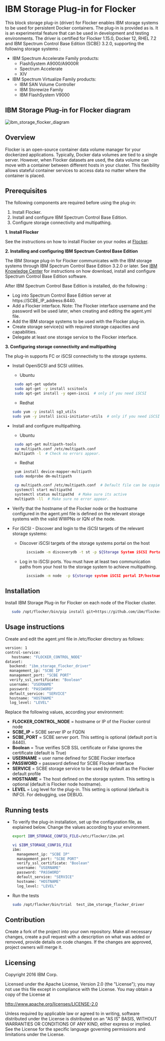 IBM Storage Plug-in for Flocker
======================
This block storage plug-in (driver) for Flocker enables IBM storage systems to be used for persistent Docker containers.
The plug-in is provided as is. It is an experimental feature that can be used in development and testing environments.
The driver is certified for Flocker 1.15.0, Docker 12, RHEL 7.2 and IBM Spectrum Control Base Edition (SCBE) 3.2.0, supporting the following storage systems :
- IBM Spectrum Accelerate Family products:
   - FlashSystem A9000/A9000R
   - Spectrum Accelerate
   - XIV
- IBM Spectrum Virtualize Family products:
   - IBM SAN Volume Controller
   - IBM Storewize Family
   - IBM FlashSystem V9000

## IBM Storage Plug-in for Flocker diagram
![ibm_storage_flocker_diagram](ibm_storage_flocker_diagram.jpg)

## Overview

Flocker is an open-source container data volume manager for your dockerized applications.
Typically, Docker data volumes are tied to a single server. However, when Flocker datasets are used, the data volume can move with a container between different hosts in your cluster. This flexibility allows stateful container services to access data no matter where the container is placed.

## Prerequisites
The following components are required before using the plug-in:

1. Install Flocker.
2. Install and configure IBM Spectrum Control Base Edition.
3. Configure storage connectivity and multipathing.

**1. Install Flocker**

See the instructions on how to install Flocker on your nodes at [Flocker](https://flocker.readthedocs.io/en/latest/).

**2. Installing and configuring IBM Spectrum Control Base Edition**

The IBM Storage plug-in for Flocker communicates with the IBM storage systems through IBM Spectrum Control Base Edition 3.2.0 or later.
See [IBM Knowledge Center](http://www.ibm.com/support/knowledgecenter/STWMS9/landing/IBM_Spectrum_Control_Base_Edition_welcome_page.html) for instructions on how download, install and configure Spectrum Control Base Edition software.

After IBM Spectrum Control Base Edition is installed, do the following :
* Log into Spectrum Control Base Edition server at https://SCBE_IP_address:8440.
* Add a Flocker interface. Note: The Flocker interface username and the password will be used later, when creating and editing the agent.yml file.
* Add the IBM storage systems to be used with the Flocker plug-in.
* Create storage service(s) with required storage capacities and capabilities.
* Delegate at least one storage service to the Flocker interface.

**3. Configuring storage connectivity and multipathing**

The plug-in supports FC or iSCSI connectivity to the storage systems.
- Install OpeniSCSI and SCSI utilities.
    * Ubuntu
   ```bash
    sudo apt-get update
    sudo apt-get -y install scsitools
    sudo apt-get install -y open-iscsi  # only if you need iSCSI
    ```
    * Redhat
    ```bash
    sudo yum -y install sg3_utils
    sudo yum -y install iscsi-initiator-utils  # only if you need iSCSI
    ```

- Install and configure multipathing.
    * Ubuntu
   ```bash
    sudo apt-get multipath-tools
    cp multipath.conf /etc/multipath.conf
    multipath -l  # Check no errors appear.
   ```

    * Redhat
   ```bash
    yum install device-mapper-multipath
    sudo modprobe dm-multipath

    cp multipath.conf /etc/multipath.conf  # Default file can be copied from  /usr/share/doc/device-mapper-multipath-*/multipath.conf to /etc
    systemctl start multipathd
    systemctl status multipathd  # Make sure its active
    multipath -ll  # Make sure no error appear.
   ```

- Verify that the hostname of the Flocker node or the hostname configured in the agent.yml file is defined on the relevant storage systems with the valid WWPNs or IQN of the node.

- For iSCSI - Discover and login to the iSCSI targets of the relevant storage systems:
    * Discover iSCSI targets of the storage systems portal on the host
    
       ```bash
          iscsiadm -m discoverydb -t st -p ${Storage System iSCSI Portal IP}:3260 --discover
       ```
    * Log in to iSCSI ports. You must have at least two communication paths from your host to the storage system to achieve multipathing.
    
       ```bash
          iscsiadm -m node  -p ${storage system iSCSI portal IP/hostname} --login
       ```

## Installation
Install IBM Storage Plug-in for Flocker on each node of the Flocker cluster.

```bash
   sudo /opt/flocker/bin/pip install git+https://github.com/ibm/flocker-driver/
```

## Usage instructions
Create and edit the agent.yml file in /etc/flocker directory as follows:
```bash
version: 1
control-service:
   hostname: "FLOCKER_CONTROL_NODE"
dataset:
  backend: "ibm_storage_flocker_driver"
  management_ip: "SCBE IP"
  management_port: "SCBE PORT"
  verify_ssl_certificate: "Boolean"
  username: "USERNAME"
  password: "PASSWORD"
  default_service: "SERVICE"
  hostname: "HOSTNAME"
  log_level: "LEVEL"
```
Replace the following values, according your environment:
- **FLOCKER_CONTROL_NODE** = hostname or IP of the Flocker control node
- **SCBE_IP** = SCBE server IP or FQDN 
- **SCBE_PORT** = SCBE server port. This setting is optional (default port is 8440).
- **Boolean** = True verifies SCB SSL certificate or False ignores the certificate (default is True)
- **USERNAME** = user name defined for SCBE Flocker interface
- **PASSWORD** = password defined for SCBE Flocker interface
- **SERVICE** = SCBE storage service to be used by default as the Flocker default profile
- **HOSTNAME** = The host defined on the storage system. This setting is optional (default is Flocker node hostname).
- **LEVEL** = Log level for the plug-in. This setting is optional (default is INFO). For debugging, use DEBUG. 

## Running tests
- To verify the plug-in installation, set up the configuration file, as explained below. Change the values according to your environment.
    ```bash
    export IBM_STORAGE_CONFIG_FILE=/etc/flocker/ibm.yml

    vi $IBM_STORAGE_CONFIG_FILE
    ibm:
      management_ip: "SCBE IP"
      management_port: "SCBE PORT"
      verify_ssl_certificate: "Boolean"
      username: "USERNAME"
      password: "PASSWORD"
      default_service: "SERVICE"
      hostname: "HOSTNAME"
      log_level: "LEVEL"
    ```

- Run the tests
    ```bash
    sudo /opt/flocker/bin/trial  test_ibm_storage_flocker_driver
    ```


## Contribution
Create a fork of the project into your own repository. Make all necessary changes, create a pull request with a description on what was added or removed, provide details on code changes. If the changes are approved, project owners will merge it.

Licensing
---------

Copyright 2016 IBM Corp.

Licensed under the Apache License, Version 2.0 (the "License");
you may not use this file except in compliance with the License.
You may obtain a copy of the License at

http://www.apache.org/licenses/LICENSE-2.0

Unless required by applicable law or agreed to in writing, software
distributed under the License is distributed on an "AS IS" BASIS,
WITHOUT WARRANTIES OR CONDITIONS OF ANY KIND, either express or implied.
See the License for the specific language governing permissions and
limitations under the License.
